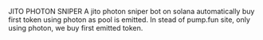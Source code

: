 JITO PHOTON SNIPER
A jito photon sniper bot on solana automatically buy first token using photon as pool is emitted. In stead of pump.fun site, only using photon, we buy first emitted token.
